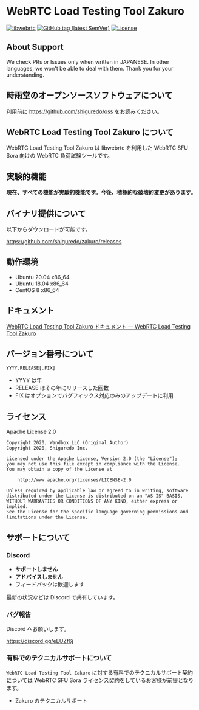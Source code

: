 # WebRTC Load Testing Tool Zakuro

[![libwebrtc](https://img.shields.io/badge/libwebrtc-m86.4240.1-blue.svg)](https://chromium.googlesource.com/external/webrtc/+/branch-heads/4240)
[![GitHub tag (latest SemVer)](https://img.shields.io/github/tag/shiguredo/zakuro.svg)](https://github.com/shiguredo/zakuro)
[![License](https://img.shields.io/badge/License-Apache%202.0-blue.svg)](https://opensource.org/licenses/Apache-2.0)

## About Support

We check PRs or Issues only when written in JAPANESE.
In other languages, we won't be able to deal with them. Thank you for your understanding.

## 時雨堂のオープンソースソフトウェアについて

利用前に https://github.com/shiguredo/oss をお読みください。

## WebRTC Load Testing Tool Zakuro について

WebRTC Load Testing Tool Zakuro は libwebrtc を利用した WebRTC SFU Sora 向けの WebRTC 負荷試験ツールです。

## 実験的機能

**現在、すべての機能が実験的機能です。今後、積極的な破壊的変更があります。**

## バイナリ提供について

以下からダウンロードが可能です。

https://github.com/shiguredo/zakuro/releases

## 動作環境

- Ubuntu 20.04 x86_64
- Ubuntu 18.04 x86_64
- CentOS 8 x86_64

## ドキュメント

[WebRTC Load Testing Tool Zakuro ドキュメント — WebRTC Load Testing Tool Zakuro](https://zakuro.shiguredo.jp/)

## バージョン番号について

```
YYYY.RELEASE[.FIX]
```

- YYYY は年
- RELEASE はその年にリリースした回数
- FIX はオプションでバグフィックス対応のみのアップデートに利用

## ライセンス

Apache License 2.0

```
Copyright 2020, Wandbox LLC (Original Author)
Copyright 2020, Shiguredo Inc.

Licensed under the Apache License, Version 2.0 (the "License");
you may not use this file except in compliance with the License.
You may obtain a copy of the License at

    http://www.apache.org/licenses/LICENSE-2.0

Unless required by applicable law or agreed to in writing, software
distributed under the License is distributed on an "AS IS" BASIS,
WITHOUT WARRANTIES OR CONDITIONS OF ANY KIND, either express or implied.
See the License for the specific language governing permissions and
limitations under the License.
```

## サポートについて

### Discord

- **サポートしません**
- **アドバイスしません**
- フィードバックは歓迎します

最新の状況などは Discord で共有しています。

### バグ報告

Discord へお願いします。

https://discord.gg/eEUZf6j

### 有料でのテクニカルサポートについて

`WebRTC Load Testing Tool Zakuro` に対する有料でのテクニカルサポート契約については WebRTC SFU Sora ライセンス契約をしているお客様が前提となります。

- Zakuro のテクニカルサポート
